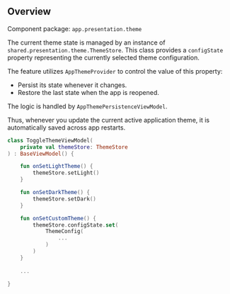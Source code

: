 ## Overview

Component package: `app.presentation.theme`

The current theme state is managed by an instance of `shared.presentation.theme.ThemeStore`. This class provides a `configState` property representing the currently selected theme configuration.

The feature utilizes `AppThemeProvider` to control the value of this property:
- Persist its state whenever it changes.
- Restore the last state when the app is reopened.

The logic is handled by `AppThemePersistenceViewModel`.

Thus, whenever you update the current active application theme, it is automatically saved across app restarts.

```kotlin
class ToggleThemeViewModel(
    private val themeStore: ThemeStore
) : BaseViewModel() {

    fun onSetLightTheme() {
        themeStore.setLight()
    }

    fun onSetDarkTheme() {
        themeStore.setDark()
    }

    fun onSetCustomTheme() {
        themeStore.configState.set(
            ThemeConfig(
                ...
            )
        )
    }
    
    ...

}
```